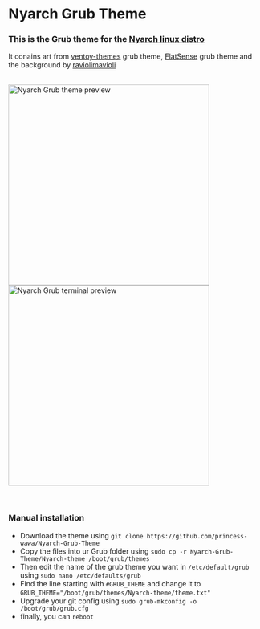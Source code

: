 # Nyarch Grub Theme
### This is the Grub theme for the [Nyarch linux distro](https://github.com/NyarchLinux/NyarchLinux)

It conains art from [ventoy-themes](https://github.com/odiegoduarte/ventoy-themes) grub theme, [FlatSense](https://github.com/ForsetGump1952/FlatSense) grub theme and the background by [raviolimavioli](https://www.pixiv.net/en/artworks/89596288) 
<br><br> 

<img src="preview.png" alt="Nyarch Grub theme preview" width="400"> <img src="terminal.png" alt="Nyarch Grub terminal preview" width="400"> 

<br> 

### Manual installation
 -  Download the theme using ```git clone https://github.com/princess-wawa/Nyarch-Grub-Theme```
 -  Copy the files into ur Grub folder using ````sudo cp -r Nyarch-Grub-Theme/Nyarch-theme /boot/grub/themes````
 -  Then edit the name of the grub theme you want in `/etc/default/grub` using ````sudo nano /etc/defaults/grub````
   - Find the line starting with `#GRUB_THEME` and change it to `GRUB_THEME="/boot/grub/themes/Nyarch-theme/theme.txt"`
 -  Upgrade your git config using ```sudo grub-mkconfig -o /boot/grub/grub.cfg```
 -  finally, you can `reboot`

<br><br> 

